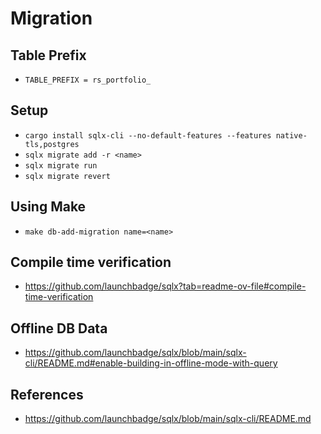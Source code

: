 # Migration

## Table Prefix

- `TABLE_PREFIX = rs_portfolio_`

## Setup

- `cargo install sqlx-cli --no-default-features --features native-tls,postgres`
- `sqlx migrate add -r <name>`
- `sqlx migrate run`
- `sqlx migrate revert`

## Using Make

- `make db-add-migration name=<name>`

## Compile time verification

- https://github.com/launchbadge/sqlx?tab=readme-ov-file#compile-time-verification

## Offline DB Data

- https://github.com/launchbadge/sqlx/blob/main/sqlx-cli/README.md#enable-building-in-offline-mode-with-query

## References

- https://github.com/launchbadge/sqlx/blob/main/sqlx-cli/README.md
